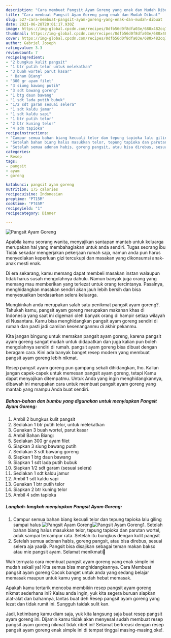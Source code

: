 ```yaml
---
description: "Cara membuat Pangsit Ayam Goreng yang enak dan Mudah Dibuat"
title: "Cara membuat Pangsit Ayam Goreng yang enak dan Mudah Dibuat"
slug: 527-cara-membuat-pangsit-ayam-goreng-yang-enak-dan-mudah-dibuat
date: 2021-06-28T20:01:17.930Z
image: https://img-global.cpcdn.com/recipes/0dfb56d0f8dfa03e/680x482cq70/pangsit-ayam-goreng-foto-resep-utama.jpg
thumbnail: https://img-global.cpcdn.com/recipes/0dfb56d0f8dfa03e/680x482cq70/pangsit-ayam-goreng-foto-resep-utama.jpg
cover: https://img-global.cpcdn.com/recipes/0dfb56d0f8dfa03e/680x482cq70/pangsit-ayam-goreng-foto-resep-utama.jpg
author: Gabriel Joseph
ratingvalue: 3.3
reviewcount: 7
recipeingredient:
- "2 bungkus kulit pangsit"
- "1 btr putih telor untuk melekatkan"
- "3 buah wortel parut kasar"
- " Bahan Biang"
- "300 gr ayam filet"
- "3 siung bawang putih"
- "3 sdt bawang goreng"
- "1 btg daun bawang"
- "1 sdt lada putih bubuk"
- "1/2 sdt garam sesuai selera"
- "1 sdt kaldu jamur"
- "1 sdt kaldu sapi"
- "1 btr putih telor"
- "2 btr kuning telor"
- "4 sdm tapioka"
recipeinstructions:
- "Campur semua bahan biang kecuali telor dan tepung tapioka lalu giling sampai halus"
- "Setelah bahan biang halus masukkan telor, tepung tapioka dan parutan wortel, aduk sampai tercampur rata. Setelah itu bungkus dengan kulit pangsit"
- "Setelah semua adonan habis, goreng pangsit, atau bisa direbus, sesuai selera aja yaa😁. Pangsit bisa disajikan sebagai teman makan bakso atau mie pangsit ayam. Selamat menikmati🤗"
categories:
- Resep
tags:
- pangsit
- ayam
- goreng

katakunci: pangsit ayam goreng 
nutrition: 175 calories
recipecuisine: Indonesian
preptime: "PT15M"
cooktime: "PT45M"
recipeyield: "1"
recipecategory: Dinner

---
```



![Pangsit Ayam Goreng](https://img-global.cpcdn.com/recipes/0dfb56d0f8dfa03e/680x482cq70/pangsit-ayam-goreng-foto-resep-utama.jpg)

Apabila kamu seorang wanita, menyajikan santapan mantab untuk keluarga merupakan hal yang membahagiakan untuk anda sendiri. Tugas seorang ibu Tidak sekadar mengerjakan pekerjaan rumah saja, namun anda pun harus menyediakan keperluan gizi tercukupi dan masakan yang dikonsumsi anak-anak mesti enak.

Di era  sekarang, kamu memang dapat membeli masakan instan walaupun tidak harus susah mengolahnya dahulu. Namun banyak juga orang yang memang mau memberikan yang terlezat untuk orang tercintanya. Pasalnya, menghidangkan masakan sendiri akan jauh lebih bersih dan bisa menyesuaikan berdasarkan selera keluarga. 



Mungkinkah anda merupakan salah satu penikmat pangsit ayam goreng?. Tahukah kamu, pangsit ayam goreng merupakan makanan khas di Indonesia yang saat ini digemari oleh banyak orang di hampir setiap wilayah di Nusantara. Kamu bisa menghidangkan pangsit ayam goreng sendiri di rumah dan pasti jadi camilan kesenanganmu di akhir pekanmu.

Kita jangan bingung untuk memakan pangsit ayam goreng, karena pangsit ayam goreng sangat mudah untuk didapatkan dan juga kalian pun boleh mengolahnya sendiri di rumah. pangsit ayam goreng bisa dibuat dengan beragam cara. Kini ada banyak banget resep modern yang membuat pangsit ayam goreng lebih nikmat.

Resep pangsit ayam goreng pun gampang sekali dihidangkan, lho. Kalian jangan capek-capek untuk memesan pangsit ayam goreng, tetapi Kamu dapat menyajikan ditempatmu. Untuk Anda yang ingin menghidangkannya, dibawah ini merupakan cara untuk membuat pangsit ayam goreng yang mantab yang mampu Anda buat sendiri.

<!--inarticleads1-->

##### Bahan-bahan dan bumbu yang digunakan untuk menyiapkan Pangsit Ayam Goreng:

1. Ambil 2 bungkus kulit pangsit
1. Sediakan 1 btr putih telor, untuk melekatkan
1. Gunakan 3 buah wortel, parut kasar
1. Ambil  Bahan Biang:
1. Sediakan 300 gr ayam filet
1. Siapkan 3 siung bawang putih
1. Sediakan 3 sdt bawang goreng
1. Siapkan 1 btg daun bawang
1. Siapkan 1 sdt lada putih bubuk
1. Siapkan 1/2 sdt garam (sesuai selera)
1. Sediakan 1 sdt kaldu jamur
1. Ambil 1 sdt kaldu sapi
1. Gunakan 1 btr putih telor
1. Siapkan 2 btr kuning telor
1. Ambil 4 sdm tapioka




<!--inarticleads2-->

##### Langkah-langkah menyiapkan Pangsit Ayam Goreng:

1. Campur semua bahan biang kecuali telor dan tepung tapioka lalu giling sampai halus
<img src="https://img-global.cpcdn.com/steps/83646f2940ce4ab7/160x128cq70/pangsit-ayam-goreng-langkah-memasak-1-foto.jpg" alt="Pangsit Ayam Goreng"><img src="https://img-global.cpcdn.com/steps/3be7ef7e6f1c357d/160x128cq70/pangsit-ayam-goreng-langkah-memasak-1-foto.jpg" alt="Pangsit Ayam Goreng">1. Setelah bahan biang halus masukkan telor, tepung tapioka dan parutan wortel, aduk sampai tercampur rata. Setelah itu bungkus dengan kulit pangsit
1. Setelah semua adonan habis, goreng pangsit, atau bisa direbus, sesuai selera aja yaa😁. Pangsit bisa disajikan sebagai teman makan bakso atau mie pangsit ayam. Selamat menikmati🤗




Wah ternyata cara membuat pangsit ayam goreng yang enak simple ini mudah sekali ya! Kita semua bisa menghidangkannya. Cara Membuat pangsit ayam goreng Cocok banget untuk anda yang sedang belajar memasak maupun untuk kamu yang sudah hebat memasak.

Apakah kamu tertarik mencoba membikin resep pangsit ayam goreng nikmat sederhana ini? Kalau anda ingin, yuk kita segera buruan siapkan alat-alat dan bahannya, lantas buat deh Resep pangsit ayam goreng yang lezat dan tidak rumit ini. Sungguh taidak sulit kan. 

Jadi, ketimbang kamu diam saja, yuk kita langsung saja buat resep pangsit ayam goreng ini. Dijamin kamu tiidak akan menyesal sudah membuat resep pangsit ayam goreng nikmat tidak ribet ini! Selamat berkreasi dengan resep pangsit ayam goreng enak simple ini di tempat tinggal masing-masing,oke!.

